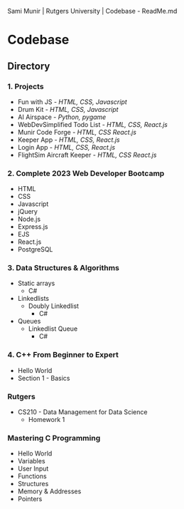 Sami Munir | Rutgers University | Codebase - ReadMe.md
# Codebase
## Directory
### 1. Projects
* Fun with JS - *HTML, CSS, Javascript*
* Drum Kit - *HTML, CSS, Javascript*
* AI Airspace - *Python, pygame*
* WebDevSimplified Todo List - *HTML, CSS, React.js*
* Munir Code Forge - *HTML, CSS React.js*
* Keeper App - *HTML, CSS, React.js*
* Login App - *HTML, CSS, React.js*
* FlightSim Aircraft Keeper - *HTML, CSS React.js*
### 2. Complete 2023 Web Developer Bootcamp
* HTML
* CSS
* Javascript
* jQuery
* Node.js
* Express.js
* EJS
* React.js
* PostgreSQL
### 3. Data Structures & Algorithms
* Static arrays
    * C#
* Linkedlists
    * Doubly Linkedlist
        * C#
* Queues
    * Linkedlist Queue
        * C#
### 4. C++ From Beginner to Expert
* Hello World
* Section 1 - Basics
### Rutgers
* CS210 - Data Management for Data Science
    * Homework 1
### Mastering C Programming
* Hello World
* Variables
* User Input
* Functions
* Structures
* Memory & Addresses
* Pointers